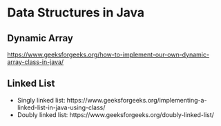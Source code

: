 # Data Structures in Java

## Dynamic Array 
https://www.geeksforgeeks.org/how-to-implement-our-own-dynamic-array-class-in-java/


## Linked List
<ul>
<li>Singly linked list: https://www.geeksforgeeks.org/implementing-a-linked-list-in-java-using-class/
<li>Doubly linked list: https://www.geeksforgeeks.org/doubly-linked-list/
</ul>
